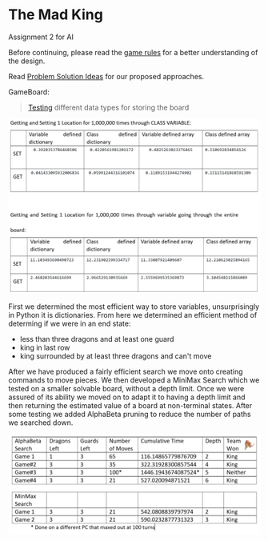 # The Mad King
Assignment 2 for AI 

Before continuing, please read the [game rules](https://github.com/LucrativeHippo/the-mad-king/blob/master/Game%20Rules.md) for a better understanding of the design.

Read [Problem Solution Ideas](https://github.com/LucrativeHippo/the-mad-king/blob/master/Problem%20Solution%20Ideas.txt) for our proposed approaches.



GameBoard:
> [Testing](https://github.com/LucrativeHippo/the-mad-king/blob/master/Initial%20Board%20Test%20Results) different data types for storing the board

![Variable Table](Variable_Table.PNG)

First we determined the most efficient way to store variables, unsurprisingly in Python it is dictionaries.
From here we determined an efficient method of determing if we were in an end state:
- less than three dragons and at least one guard
- king in last row
- king surrounded by at least three dragons and can't move

After we have produced a fairly efficient search we move onto creating commands to move pieces. We then developed a MiniMax Search which we tested on a smaller solvable board, without a depth limit. Once we were assured of its ability we moved on to adapt it to having a depth limit and then returning the estimated value of a board at non-terminal states. After some testing we added AlphaBeta pruning to reduce the number of paths we searched down.

![Results Table](results_table.PNG)
